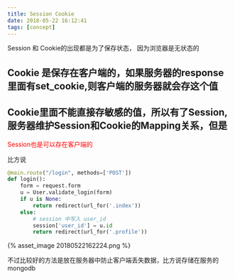 ```yaml
---
title: Session Cookie
date: 2018-05-22 16:12:41
tags: [concept]
---
```


Session 和 Cookie的出现都是为了保存状态， 因为浏览器是无状态的

## Cookie 是保存在客户端的，如果服务器的response里面有set_cookie,则客户端的服务器就会存这个值

## Cookie里面不能直接存敏感的值，所以有了Session, 服务器维护Session和Cookie的Mapping关系，但是
<span style="color:red">Session也是可以存在客户端的</span>


比方说
``` python
@main.route("/login", methods=['POST'])
def login():
    form = request.form
    u = User.validate_login(form)
    if u is None:
        return redirect(url_for('.index'))
    else:
        # session 中写入 user_id
        session['user_id'] = u.id
        return redirect(url_for('.profile'))
```

{% asset_image 20180522162224.png %}

不过比较好的方法是放在服务器中防止客户端丢失数据，比方说存储在服务的mongodb